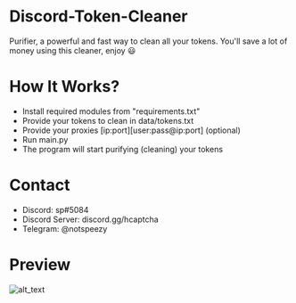 # Discord-Token-Cleaner
Purifier, a powerful and fast way to clean all your tokens. You'll save a lot of money using this cleaner, enjoy ‎😃
# How It Works?
- Install required modules from "requirements.txt"
- Provide your tokens to clean in data/tokens.txt
- Provide your proxies [ip:port][user:pass@ip:port] (optional)
- Run main.py
- The program will start purifying (cleaning) your tokens
# Contact
- Discord: sp#5084
- Discord Server: discord.gg/hcaptcha
- Telegram: @notspeezy
# Preview 
![alt_text](https://iili.io/wVW4P1.gif)
